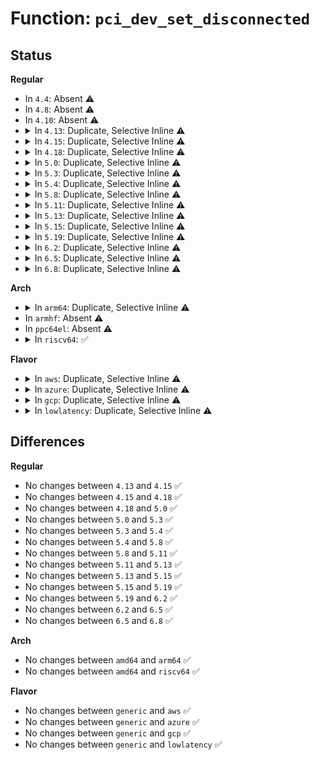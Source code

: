 # Function: <code>pci_dev_set_disconnected</code>

## Status
<b>Regular</b>
<ul>
<li>
In <code>4.4</code>: Absent ⚠️
</li>
<li>
In <code>4.8</code>: Absent ⚠️
</li>
<li>
In <code>4.10</code>: Absent ⚠️
</li>
<li>
<details>
<summary>In <code>4.13</code>: Duplicate, Selective Inline ⚠️</summary>

```c
int pci_dev_set_disconnected(struct pci_dev *dev, void *unused);
```

**Collision:** Static Duplication

**Inline:** Selective

**Transformation:** False

**Instances:**

```
In drivers/pci/pcie/pcie-dpc.c (ffffffff814c4603)
Location: drivers/pci/pci.h:278
Inline: True
Inline callers:
  - drivers/pci/pcie/pcie-dpc.c:interrupt_event_handler
```
```
In drivers/pci/hotplug/pciehp_pci.c (ffffffff814c8ba6)
Location: drivers/pci/pci.h:278
Inline: True
Inline callers:
  - drivers/pci/hotplug/pciehp_pci.c:pciehp_unconfigure_device
```
**Symbols:**

```
ffffffff814c4230-ffffffff814c4240: pci_dev_set_disconnected (STB_LOCAL)
ffffffff814c89c0-ffffffff814c89d0: pci_dev_set_disconnected (STB_LOCAL)
```
</details>
</li>
<li>
<details>
<summary>In <code>4.15</code>: Duplicate, Selective Inline ⚠️</summary>

```c
int pci_dev_set_disconnected(struct pci_dev *dev, void *unused);
```

**Collision:** Static Duplication

**Inline:** Selective

**Transformation:** False

**Instances:**

```
In drivers/pci/pcie/pcie-dpc.c (ffffffff81504b1e)
Location: drivers/pci/pci.h:281
Inline: True
Inline callers:
  - drivers/pci/pcie/pcie-dpc.c:interrupt_event_handler
```
```
In drivers/pci/hotplug/pciehp_pci.c (ffffffff81509166)
Location: drivers/pci/pci.h:281
Inline: True
Inline callers:
  - drivers/pci/hotplug/pciehp_pci.c:pciehp_unconfigure_device
```
**Symbols:**

```
ffffffff81504480-ffffffff81504490: pci_dev_set_disconnected (STB_LOCAL)
ffffffff81508f70-ffffffff81508f80: pci_dev_set_disconnected (STB_LOCAL)
```
</details>
</li>
<li>
<details>
<summary>In <code>4.18</code>: Duplicate, Selective Inline ⚠️</summary>

```c
int pci_dev_set_disconnected(struct pci_dev *dev, void *unused);
```

**Collision:** Static Duplication

**Inline:** Selective

**Transformation:** False

**Instances:**

```
In drivers/pci/pcie/err.c (ffffffff81530f98)
Location: drivers/pci/pci.h:293
Inline: True
Inline callers:
  - drivers/pci/pcie/err.c:pcie_do_fatal_recovery
```
```
In drivers/pci/hotplug/pciehp_pci.c (ffffffff8153a0a2)
Location: drivers/pci/pci.h:293
Inline: True
Inline callers:
  - drivers/pci/hotplug/pciehp_pci.c:pciehp_unconfigure_device
```
```
In drivers/pci/hotplug/acpiphp_glue.c (ffffffff8153ffb5)
Location: drivers/pci/pci.h:293
Inline: True
Inline callers:
  - drivers/pci/hotplug/acpiphp_glue.c:trim_stale_devices
```
**Symbols:**

```
ffffffff81530ba0-ffffffff81530bb0: pci_dev_set_disconnected (STB_LOCAL)
ffffffff81539ed0-ffffffff81539ee0: pci_dev_set_disconnected (STB_LOCAL)
ffffffff8153fc60-ffffffff8153fc70: pci_dev_set_disconnected (STB_LOCAL)
```
</details>
</li>
<li>
<details>
<summary>In <code>5.0</code>: Duplicate, Selective Inline ⚠️</summary>

```c
int pci_dev_set_disconnected(struct pci_dev *dev, void *unused);
```

**Collision:** Static Duplication

**Inline:** Selective

**Transformation:** False

**Instances:**

```
In drivers/pci/hotplug/pciehp_pci.c (ffffffff815511e0)
Location: drivers/pci/pci.h:352
Inline: False
```
```
In drivers/pci/hotplug/acpiphp_glue.c (ffffffff815578bb)
Location: drivers/pci/pci.h:352
Inline: True
Inline callers:
  - drivers/pci/hotplug/acpiphp_glue.c:trim_stale_devices
```
**Symbols:**

```
ffffffff815511e0-ffffffff81551220: pci_dev_set_disconnected (STB_LOCAL)
ffffffff81557120-ffffffff81557160: pci_dev_set_disconnected (STB_LOCAL)
```
</details>
</li>
<li>
<details>
<summary>In <code>5.3</code>: Duplicate, Selective Inline ⚠️</summary>

```c
int pci_dev_set_disconnected(struct pci_dev *dev, void *unused);
```

**Collision:** Static Duplication

**Inline:** Selective

**Transformation:** False

**Instances:**

```
In drivers/pci/hotplug/pciehp_pci.c (ffffffff81581160)
Location: drivers/pci/pci.h:357
Inline: False
```
```
In drivers/pci/hotplug/acpiphp_glue.c (ffffffff815878ea)
Location: drivers/pci/pci.h:357
Inline: True
Inline callers:
  - drivers/pci/hotplug/acpiphp_glue.c:trim_stale_devices
```
**Symbols:**

```
ffffffff81581160-ffffffff815811a0: pci_dev_set_disconnected (STB_LOCAL)
ffffffff81587160-ffffffff815871a0: pci_dev_set_disconnected (STB_LOCAL)
```
</details>
</li>
<li>
<details>
<summary>In <code>5.4</code>: Duplicate, Selective Inline ⚠️</summary>

```c
int pci_dev_set_disconnected(struct pci_dev *dev, void *unused);
```

**Collision:** Static Duplication

**Inline:** Selective

**Transformation:** False

**Instances:**

```
In drivers/pci/hotplug/pciehp_pci.c (ffffffff815a2c60)
Location: drivers/pci/pci.h:391
Inline: False
```
```
In drivers/pci/hotplug/acpiphp_glue.c (ffffffff815a92aa)
Location: drivers/pci/pci.h:391
Inline: True
Inline callers:
  - drivers/pci/hotplug/acpiphp_glue.c:trim_stale_devices
```
**Symbols:**

```
ffffffff815a2c60-ffffffff815a2ca0: pci_dev_set_disconnected (STB_LOCAL)
ffffffff815a8b30-ffffffff815a8b70: pci_dev_set_disconnected (STB_LOCAL)
```
</details>
</li>
<li>
<details>
<summary>In <code>5.8</code>: Duplicate, Selective Inline ⚠️</summary>

```c
int pci_dev_set_disconnected(struct pci_dev *dev, void *unused);
```

**Collision:** Static Duplication

**Inline:** Selective

**Transformation:** False

**Instances:**

```
In drivers/pci/hotplug/pciehp_pci.c (ffffffff8164b7e0)
Location: drivers/pci/pci.h:396
Inline: False
```
```
In drivers/pci/hotplug/acpiphp_glue.c (ffffffff81651f35)
Location: drivers/pci/pci.h:396
Inline: True
Inline callers:
  - drivers/pci/hotplug/acpiphp_glue.c:trim_stale_devices
```
**Symbols:**

```
ffffffff8164b7e0-ffffffff8164b820: pci_dev_set_disconnected (STB_LOCAL)
ffffffff816517e0-ffffffff81651820: pci_dev_set_disconnected (STB_LOCAL)
```
</details>
</li>
<li>
<details>
<summary>In <code>5.11</code>: Duplicate, Selective Inline ⚠️</summary>

```c
int pci_dev_set_disconnected(struct pci_dev *dev, void *unused);
```

**Collision:** Static Duplication

**Inline:** Selective

**Transformation:** False

**Instances:**

```
In drivers/pci/hotplug/pciehp_pci.c (ffffffff8166fb60)
Location: drivers/pci/pci.h:379
Inline: False
```
```
In drivers/pci/hotplug/acpiphp_glue.c (ffffffff816748f5)
Location: drivers/pci/pci.h:379
Inline: True
Inline callers:
  - drivers/pci/hotplug/acpiphp_glue.c:trim_stale_devices
```
**Symbols:**

```
ffffffff8166fb60-ffffffff8166fba0: pci_dev_set_disconnected (STB_LOCAL)
ffffffff816741a0-ffffffff816741e0: pci_dev_set_disconnected (STB_LOCAL)
```
</details>
</li>
<li>
<details>
<summary>In <code>5.13</code>: Duplicate, Selective Inline ⚠️</summary>

```c
int pci_dev_set_disconnected(struct pci_dev *dev, void *unused);
```

**Collision:** Static Duplication

**Inline:** Selective

**Transformation:** False

**Instances:**

```
In drivers/pci/hotplug/pciehp_pci.c (ffffffff81652060)
Location: drivers/pci/pci.h:372
Inline: False
```
```
In drivers/pci/hotplug/acpiphp_glue.c (ffffffff81656e25)
Location: drivers/pci/pci.h:372
Inline: True
Inline callers:
  - drivers/pci/hotplug/acpiphp_glue.c:trim_stale_devices
```
**Symbols:**

```
ffffffff81652060-ffffffff816520a0: pci_dev_set_disconnected (STB_LOCAL)
ffffffff816566d0-ffffffff81656710: pci_dev_set_disconnected (STB_LOCAL)
```
</details>
</li>
<li>
<details>
<summary>In <code>5.15</code>: Duplicate, Selective Inline ⚠️</summary>

```c
int pci_dev_set_disconnected(struct pci_dev *dev, void *unused);
```

**Collision:** Static Duplication

**Inline:** Selective

**Transformation:** False

**Instances:**

```
In drivers/pci/hotplug/pciehp_pci.c (ffffffff816c3db0)
Location: drivers/pci/pci.h:393
Inline: False
```
```
In drivers/pci/hotplug/acpiphp_glue.c (ffffffff816c8da5)
Location: drivers/pci/pci.h:393
Inline: True
Inline callers:
  - drivers/pci/hotplug/acpiphp_glue.c:trim_stale_devices
```
**Symbols:**

```
ffffffff816c3db0-ffffffff816c3df0: pci_dev_set_disconnected (STB_LOCAL)
ffffffff816c86a0-ffffffff816c86e0: pci_dev_set_disconnected (STB_LOCAL)
```
</details>
</li>
<li>
<details>
<summary>In <code>5.19</code>: Duplicate, Selective Inline ⚠️</summary>

```c
int pci_dev_set_disconnected(struct pci_dev *dev, void *unused);
```

**Collision:** Static Duplication

**Inline:** Selective

**Transformation:** False

**Instances:**

```
In drivers/pci/hotplug/pciehp_pci.c (ffffffff817e98e0)
Location: drivers/pci/pci.h:354
Inline: False
```
```
In drivers/pci/hotplug/acpiphp_glue.c (ffffffff817eeffc)
Location: drivers/pci/pci.h:354
Inline: True
Inline callers:
  - drivers/pci/hotplug/acpiphp_glue.c:trim_stale_devices
```
**Symbols:**

```
ffffffff817e98e0-ffffffff817e9926: pci_dev_set_disconnected (STB_LOCAL)
ffffffff817ee850-ffffffff817ee896: pci_dev_set_disconnected (STB_LOCAL)
```
</details>
</li>
<li>
<details>
<summary>In <code>6.2</code>: Duplicate, Selective Inline ⚠️</summary>

```c
int pci_dev_set_disconnected(struct pci_dev *dev, void *unused);
```

**Collision:** Static Duplication

**Inline:** Selective

**Transformation:** False

**Instances:**

```
In drivers/pci/hotplug/pciehp_pci.c (ffffffff8190f8e0)
Location: drivers/pci/pci.h:354
Inline: False
```
```
In drivers/pci/hotplug/acpiphp_glue.c (ffffffff81916afc)
Location: drivers/pci/pci.h:354
Inline: True
Inline callers:
  - drivers/pci/hotplug/acpiphp_glue.c:trim_stale_devices
```
**Symbols:**

```
ffffffff8190f8e0-ffffffff8190f8f4: pci_dev_set_disconnected (STB_LOCAL)
ffffffff81916750-ffffffff81916764: pci_dev_set_disconnected (STB_LOCAL)
```
</details>
</li>
<li>
<details>
<summary>In <code>6.5</code>: Duplicate, Selective Inline ⚠️</summary>

```c
int pci_dev_set_disconnected(struct pci_dev *dev, void *unused);
```

**Collision:** Static Duplication

**Inline:** Selective

**Transformation:** False

**Instances:**

```
In drivers/pci/hotplug/pciehp_pci.c (ffffffff81952fd0)
Location: drivers/pci/pci.h:352
Inline: False
```
```
In drivers/pci/hotplug/acpiphp_glue.c (ffffffff8195a0ec)
Location: drivers/pci/pci.h:352
Inline: True
Inline callers:
  - drivers/pci/hotplug/acpiphp_glue.c:trim_stale_devices
```
**Symbols:**

```
ffffffff81952fd0-ffffffff81952fee: pci_dev_set_disconnected (STB_LOCAL)
ffffffff81959f10-ffffffff81959f2e: pci_dev_set_disconnected (STB_LOCAL)
```
</details>
</li>
<li>
<details>
<summary>In <code>6.8</code>: Duplicate, Selective Inline ⚠️</summary>

```c
int pci_dev_set_disconnected(struct pci_dev *dev, void *unused);
```

**Collision:** Static Duplication

**Inline:** Selective

**Transformation:** False

**Instances:**

```
In drivers/pci/pci-driver.c (ffffffff81970f30)
Location: drivers/pci/pci.h:363
Inline: False
```
```
In drivers/pci/hotplug/pciehp_pci.c (ffffffff8199c460)
Location: drivers/pci/pci.h:363
Inline: False
```
```
In drivers/pci/hotplug/acpiphp_glue.c (ffffffff819a368c)
Location: drivers/pci/pci.h:363
Inline: True
Inline callers:
  - drivers/pci/hotplug/acpiphp_glue.c:trim_stale_devices
```
**Symbols:**

```
ffffffff81970f30-ffffffff81970f4e: pci_dev_set_disconnected (STB_LOCAL)
ffffffff8199c460-ffffffff8199c47e: pci_dev_set_disconnected (STB_LOCAL)
ffffffff819a34b0-ffffffff819a34ce: pci_dev_set_disconnected (STB_LOCAL)
```
</details>
</li>
</ul>
<b>Arch</b>
<ul>
<li>
<details>
<summary>In <code>arm64</code>: Duplicate, Selective Inline ⚠️</summary>

```c
int pci_dev_set_disconnected(struct pci_dev *dev, void *unused);
```

**Collision:** Static Duplication

**Inline:** Selective

**Transformation:** False

**Instances:**

```
In drivers/pci/hotplug/pciehp_pci.c (ffff80001070b500)
Location: drivers/pci/pci.h:391
Inline: False
```
```
In drivers/pci/hotplug/acpiphp_glue.c (ffff80001071257c)
Location: drivers/pci/pci.h:391
Inline: True
Inline callers:
  - drivers/pci/hotplug/acpiphp_glue.c:trim_stale_devices
```
**Symbols:**

```
ffff80001070b500-ffff80001070b54c: pci_dev_set_disconnected (STB_LOCAL)
ffff800010711cf8-ffff800010711d44: pci_dev_set_disconnected (STB_LOCAL)
```
</details>
</li>
<li>
In <code>armhf</code>: Absent ⚠️
</li>
<li>
In <code>ppc64el</code>: Absent ⚠️
</li>
<li>
<details>
<summary>In <code>riscv64</code>: ✅</summary>

```c
int pci_dev_set_disconnected(struct pci_dev *dev, void *unused);
```

**Collision:** Unique Static

**Inline:** No

**Transformation:** False

**Instances:**

```
In drivers/pci/hotplug/pciehp_pci.c (ffffffe0004d813a)
Location: drivers/pci/pci.h:391
Inline: False
```
**Symbols:**

```
ffffffe0004d813a-ffffffe0004d8180: pci_dev_set_disconnected (STB_LOCAL)
```
</details>
</li>
</ul>
<b>Flavor</b>
<ul>
<li>
<details>
<summary>In <code>aws</code>: Duplicate, Selective Inline ⚠️</summary>

```c
int pci_dev_set_disconnected(struct pci_dev *dev, void *unused);
```

**Collision:** Static Duplication

**Inline:** Selective

**Transformation:** False

**Instances:**

```
In drivers/pci/hotplug/pciehp_pci.c (ffffffff81596470)
Location: drivers/pci/pci.h:391
Inline: False
```
```
In drivers/pci/hotplug/acpiphp_glue.c (ffffffff8159ca7a)
Location: drivers/pci/pci.h:391
Inline: True
Inline callers:
  - drivers/pci/hotplug/acpiphp_glue.c:trim_stale_devices
```
**Symbols:**

```
ffffffff81596470-ffffffff815964b0: pci_dev_set_disconnected (STB_LOCAL)
ffffffff8159c340-ffffffff8159c380: pci_dev_set_disconnected (STB_LOCAL)
```
</details>
</li>
<li>
<details>
<summary>In <code>azure</code>: Duplicate, Selective Inline ⚠️</summary>

```c
int pci_dev_set_disconnected(struct pci_dev *dev, void *unused);
```

**Collision:** Static Duplication

**Inline:** Selective

**Transformation:** False

**Instances:**

```
In drivers/pci/hotplug/pciehp_pci.c (ffffffff81585600)
Location: drivers/pci/pci.h:391
Inline: False
```
```
In drivers/pci/hotplug/acpiphp_glue.c (ffffffff8158bc0a)
Location: drivers/pci/pci.h:391
Inline: True
Inline callers:
  - drivers/pci/hotplug/acpiphp_glue.c:trim_stale_devices
```
**Symbols:**

```
ffffffff81585600-ffffffff81585640: pci_dev_set_disconnected (STB_LOCAL)
ffffffff8158b4d0-ffffffff8158b510: pci_dev_set_disconnected (STB_LOCAL)
```
</details>
</li>
<li>
<details>
<summary>In <code>gcp</code>: Duplicate, Selective Inline ⚠️</summary>

```c
int pci_dev_set_disconnected(struct pci_dev *dev, void *unused);
```

**Collision:** Static Duplication

**Inline:** Selective

**Transformation:** False

**Instances:**

```
In drivers/pci/hotplug/pciehp_pci.c (ffffffff815969b0)
Location: drivers/pci/pci.h:391
Inline: False
```
```
In drivers/pci/hotplug/acpiphp_glue.c (ffffffff8159cffa)
Location: drivers/pci/pci.h:391
Inline: True
Inline callers:
  - drivers/pci/hotplug/acpiphp_glue.c:trim_stale_devices
```
**Symbols:**

```
ffffffff815969b0-ffffffff815969f0: pci_dev_set_disconnected (STB_LOCAL)
ffffffff8159c880-ffffffff8159c8c0: pci_dev_set_disconnected (STB_LOCAL)
```
</details>
</li>
<li>
<details>
<summary>In <code>lowlatency</code>: Duplicate, Selective Inline ⚠️</summary>

```c
int pci_dev_set_disconnected(struct pci_dev *dev, void *unused);
```

**Collision:** Static Duplication

**Inline:** Selective

**Transformation:** False

**Instances:**

```
In drivers/pci/hotplug/pciehp_pci.c (ffffffff815b0e30)
Location: drivers/pci/pci.h:391
Inline: False
```
```
In drivers/pci/hotplug/acpiphp_glue.c (ffffffff815b742a)
Location: drivers/pci/pci.h:391
Inline: True
Inline callers:
  - drivers/pci/hotplug/acpiphp_glue.c:trim_stale_devices
```
**Symbols:**

```
ffffffff815b0e30-ffffffff815b0e70: pci_dev_set_disconnected (STB_LOCAL)
ffffffff815b6cb0-ffffffff815b6cf0: pci_dev_set_disconnected (STB_LOCAL)
```
</details>
</li>
</ul>

## Differences
<b>Regular</b>
<ul>
<li>
No changes between <code>4.13</code> and <code>4.15</code> ✅
</li>
<li>
No changes between <code>4.15</code> and <code>4.18</code> ✅
</li>
<li>
No changes between <code>4.18</code> and <code>5.0</code> ✅
</li>
<li>
No changes between <code>5.0</code> and <code>5.3</code> ✅
</li>
<li>
No changes between <code>5.3</code> and <code>5.4</code> ✅
</li>
<li>
No changes between <code>5.4</code> and <code>5.8</code> ✅
</li>
<li>
No changes between <code>5.8</code> and <code>5.11</code> ✅
</li>
<li>
No changes between <code>5.11</code> and <code>5.13</code> ✅
</li>
<li>
No changes between <code>5.13</code> and <code>5.15</code> ✅
</li>
<li>
No changes between <code>5.15</code> and <code>5.19</code> ✅
</li>
<li>
No changes between <code>5.19</code> and <code>6.2</code> ✅
</li>
<li>
No changes between <code>6.2</code> and <code>6.5</code> ✅
</li>
<li>
No changes between <code>6.5</code> and <code>6.8</code> ✅
</li>
</ul>
<b>Arch</b>
<ul>
<li>
No changes between <code>amd64</code> and <code>arm64</code> ✅
</li>
<li>
No changes between <code>amd64</code> and <code>riscv64</code> ✅
</li>
</ul>
<b>Flavor</b>
<ul>
<li>
No changes between <code>generic</code> and <code>aws</code> ✅
</li>
<li>
No changes between <code>generic</code> and <code>azure</code> ✅
</li>
<li>
No changes between <code>generic</code> and <code>gcp</code> ✅
</li>
<li>
No changes between <code>generic</code> and <code>lowlatency</code> ✅
</li>
</ul>
